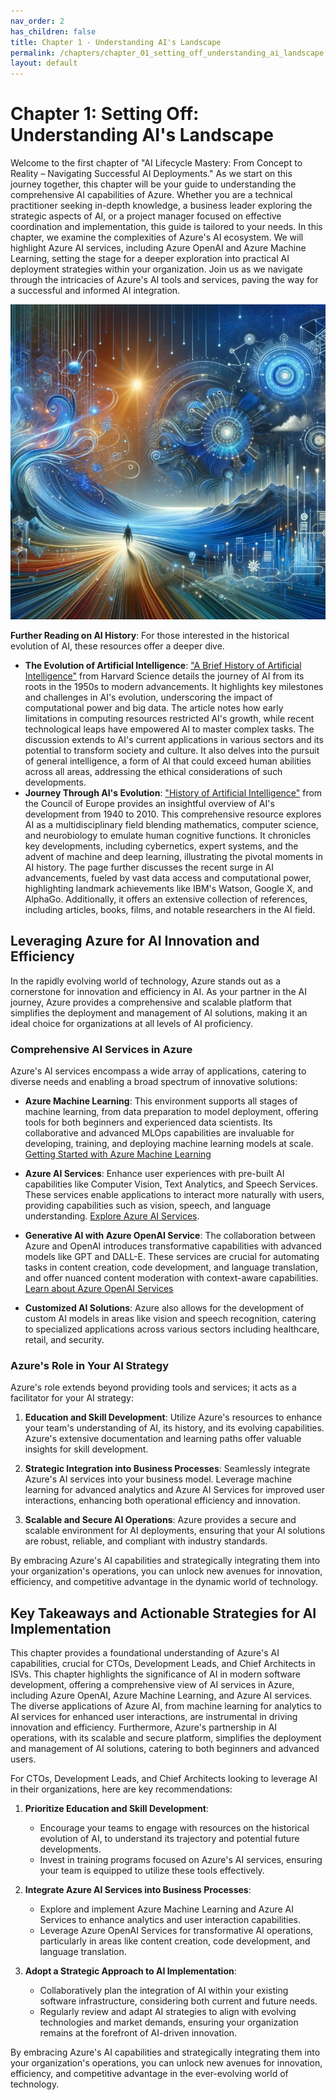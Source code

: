 ```yaml
---
nav_order: 2
has_children: false
title: Chapter 1 - Understanding AI's Landscape
permalink: /chapters/chapter_01_setting_off_understanding_ai_landscape
layout: default
---
```


# Chapter 1: Setting Off: Understanding AI's Landscape

Welcome to the first chapter of "AI Lifecycle Mastery: From Concept to Reality – Navigating Successful AI Deployments." As we start on this journey together, this chapter will be your guide to understanding the comprehensive AI capabilities of Azure. Whether you are a technical practitioner seeking in-depth knowledge, a business leader exploring the strategic aspects of AI, or a project manager focused on effective coordination and implementation, this guide is tailored to your needs. In this chapter, we examine the complexities of Azure's AI ecosystem. We will highlight Azure AI services, including Azure OpenAI and Azure Machine Learning, setting the stage for a deeper exploration into practical AI deployment strategies within your organization. Join us as we navigate through the intricacies of Azure's AI tools and services, paving the way for a successful and informed AI integration.

![Setting Off: Understanding AIs Landscape](./../media/chapter1.jpg)

**Further Reading on AI History**: For those interested in the historical evolution of AI, these resources offer a deeper dive.

- **The Evolution of Artificial Intelligence**: ["A Brief History of Artificial Intelligence"](https://sitn.hms.harvard.edu/flash/2017/history-artificial-intelligence/) from Harvard Science details the journey of AI from its roots in the 1950s to modern advancements. It highlights key milestones and challenges in AI's evolution, underscoring the impact of computational power and big data. The article notes how early limitations in computing resources restricted AI's growth, while recent technological leaps have empowered AI to master complex tasks. The discussion extends to AI's current applications in various sectors and its potential to transform society and culture. It also delves into the pursuit of general intelligence, a form of AI that could exceed human abilities across all areas, addressing the ethical considerations of such developments.
- **Journey Through AI's Evolution**: ["History of Artificial Intelligence"](https://www.coe.int/en/web/artificial-intelligence/history-of-ai) from the Council of Europe provides an insightful overview of AI's development from 1940 to 2010. This comprehensive resource explores AI as a multidisciplinary field blending mathematics, computer science, and neurobiology to emulate human cognitive functions. It chronicles key developments, including cybernetics, expert systems, and the advent of machine and deep learning, illustrating the pivotal moments in AI history. The page further discusses the recent surge in AI advancements, fueled by vast data access and computational power, highlighting landmark achievements like IBM's Watson, Google X, and AlphaGo. Additionally, it offers an extensive collection of references, including articles, books, films, and notable researchers in the AI field.

## Leveraging Azure for AI Innovation and Efficiency

In the rapidly evolving world of technology, Azure stands out as a cornerstone for innovation and efficiency in AI. As your partner in the AI journey, Azure provides a comprehensive and scalable platform that simplifies the deployment and management of AI solutions, making it an ideal choice for organizations at all levels of AI proficiency.

### Comprehensive AI Services in Azure

Azure's AI services encompass a wide array of applications, catering to diverse needs and enabling a broad spectrum of innovative solutions:

- **Azure Machine Learning**: This environment supports all stages of machine learning, from data preparation to model deployment, offering tools for both beginners and experienced data scientists. Its collaborative and advanced MLOps capabilities are invaluable for developing, training, and deploying machine learning models at scale. [Getting Started with Azure Machine Learning](https://docs.microsoft.com/azure/machine-learning/)

- **Azure AI Services**: Enhance user experiences with pre-built AI capabilities like Computer Vision, Text Analytics, and Speech Services. These services enable applications to interact more naturally with users, providing capabilities such as vision, speech, and language understanding. [Explore Azure AI Services](https://learn.microsoft.com/azure/ai-services/).

- **Generative AI with Azure OpenAI Service**: The collaboration between Azure and OpenAI introduces transformative capabilities with advanced models like GPT and DALL-E. These services are crucial for automating tasks in content creation, code development, and language translation, and offer nuanced content moderation with context-aware capabilities. [Learn about Azure OpenAI Services](https://learn.microsoft.com/azure/ai-services/openai/)

- **Customized AI Solutions**: Azure also allows for the development of custom AI models in areas like vision and speech recognition, catering to specialized applications across various sectors including healthcare, retail, and security.

### Azure's Role in Your AI Strategy

Azure's role extends beyond providing tools and services; it acts as a facilitator for your AI strategy:

1. **Education and Skill Development**: Utilize Azure's resources to enhance your team's understanding of AI, its history, and its evolving capabilities. Azure's extensive documentation and learning paths offer valuable insights for skill development.

2. **Strategic Integration into Business Processes**: Seamlessly integrate Azure's AI services into your business model. Leverage machine learning for advanced analytics and Azure AI Services for improved user interactions, enhancing both operational efficiency and innovation.

3. **Scalable and Secure AI Operations**: Azure provides a secure and scalable environment for AI deployments, ensuring that your AI solutions are robust, reliable, and compliant with industry standards.

By embracing Azure's AI capabilities and strategically integrating them into your organization's operations, you can unlock new avenues for innovation, efficiency, and competitive advantage in the dynamic world of technology.

## Key Takeaways and Actionable Strategies for AI Implementation

This chapter provides a foundational understanding of Azure's AI capabilities, crucial for CTOs, Development Leads, and Chief Architects in ISVs. This chapter highlights the significance of AI in modern software development, offering a comprehensive view of AI services in Azure, including Azure OpenAI, Azure Machine Learning, and Azure AI services. The diverse applications of Azure AI, from machine learning for analytics to AI services for enhanced user interactions, are instrumental in driving innovation and efficiency. Furthermore, Azure's partnership in AI operations, with its scalable and secure platform, simplifies the deployment and management of AI solutions, catering to both beginners and advanced users.

For CTOs, Development Leads, and Chief Architects looking to leverage AI in their organizations, here are key recommendations:

1. **Prioritize Education and Skill Development**:
   - Encourage your teams to engage with resources on the historical evolution of AI, to understand its trajectory and potential future developments.
   - Invest in training programs focused on Azure's AI services, ensuring your team is equipped to utilize these tools effectively.

2. **Integrate Azure AI Services into Business Processes**:
   - Explore and implement Azure Machine Learning and Azure AI Services to enhance analytics and user interaction capabilities.
   - Leverage Azure OpenAI Services for transformative AI operations, particularly in areas like content creation, code development, and language translation.

3. **Adopt a Strategic Approach to AI Implementation**:
   - Collaboratively plan the integration of AI within your existing software infrastructure, considering both current and future needs.
   - Regularly review and adapt AI strategies to align with evolving technologies and market demands, ensuring your organization remains at the forefront of AI-driven innovation.

By embracing Azure's AI capabilities and strategically integrating them into your organization's operations, you can unlock new avenues for innovation, efficiency, and competitive advantage in the ever-evolving world of technology.
